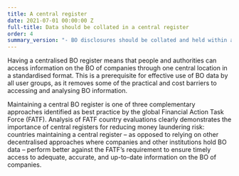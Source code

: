 ```yaml
---
title: A central register
date: 2021-07-01 00:00:00 Z
full-title: Data should be collated in a central register
order: 4
summary_version: "- BO disclosures should be collated and held within a central register."
---
```


Having a centralised BO register means that people and authorities can access information on the BO of companies through one central location in a standardised format. This is a prerequisite for effective use of BO data by all user groups, as it removes some of the practical and cost barriers to accessing and analysing BO information.

Maintaining a central BO register is one of three complementary approaches identified as best practice by the global Financial Action Task Force (FATF). Analysis of FATF country evaluations clearly demonstrates the importance of central registers for reducing money laundering risk: countries maintaining a central register – as opposed to relying on other decentralised approaches where companies and other institutions hold BO data – perform better against the FATF’s requirement to ensure timely access to adequate, accurate, and up-to-date information on the BO of companies.